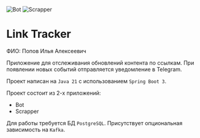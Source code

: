 ![Bot](https://github.com/Macbeth-Klm/Tinkoff-java-course-2024/actions/workflows/bot.yml/badge.svg)
![Scrapper](https://github.com/Macbeth-Klm/Tinkoff-java-course-2024/actions/workflows/scrapper.yml/badge.svg)

# Link Tracker

ФИО: Попов Илья Алексеевич

Приложение для отслеживания обновлений контента по ссылкам.
При появлении новых событий отправляется уведомление в Telegram.

Проект написан на `Java 21` с использованием `Spring Boot 3`.

Проект состоит из 2-х приложений:
* Bot
* Scrapper

Для работы требуется БД `PostgreSQL`. Присутствует опциональная зависимость на `Kafka`.
